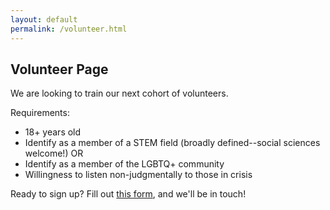 ```yaml
---
layout: default
permalink: /volunteer.html
---
```


## Volunteer Page

We are looking to train our next cohort of volunteers.

Requirements:
- 18+ years old
- Identify as a member of a STEM field (broadly defined--social sciences welcome!) OR
- Identify as a member of the LGBTQ+ community
- Willingness to listen non-judgmentally to those in crisis

Ready to sign up? Fill out [this form](https://form.jotform.com/201655418668059),
and we'll be in touch!
